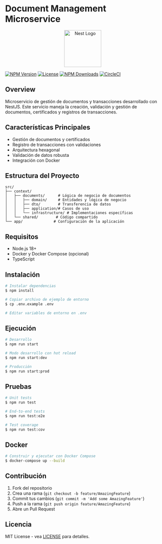 # Document Management Microservice

<p align="center">
  <a href="http://nestjs.com/" target="blank"><img src="https://nestjs.com/img/logo-small.svg" width="120" alt="Nest Logo" /></a>
</p>

[![NPM Version](https://img.shields.io/npm/v/@nestjs/core.svg)](https://www.npmjs.com/~nestjscore)
[![License](https://img.shields.io/npm/l/@nestjs/core.svg)](https://www.npmjs.com/~nestjscore)
[![NPM Downloads](https://img.shields.io/npm/dm/@nestjs/common.svg)](https://www.npmjs.com/~nestjscore)
[![CircleCI](https://img.shields.io/circleci/build/github/nestjs/nest/master)](https://circleci.com/gh/nestjs/nest)

## Overview

Microservicio de gestión de documentos y transacciones desarrollado con NestJS. Este servicio maneja la creación, validación y gestión de documentos, certificados y registros de transacciones.

## Características Principales

- Gestión de documentos y certificados
- Registro de transacciones con validaciones
- Arquitectura hexagonal
- Validación de datos robusta
- Integración con Docker

## Estructura del Proyecto

```
src/
├── context/
│   ├── documents/      # Lógica de negocio de documentos
│   │   ├── domain/     # Entidades y lógica de negocio
│   │   ├── dto/        # Transferencia de datos
│   │   ├── application/# Casos de uso
│   │   └── infrastructure/ # Implementaciones específicas
│   └── shared/        # Código compartido
└── app/              # Configuración de la aplicación
```

## Requisitos

- Node.js 18+
- Docker y Docker Compose (opcional)
- TypeScript

## Instalación

```bash
# Instalar dependencias
$ npm install

# Copiar archivo de ejemplo de entorno
$ cp .env.example .env

# Editar variables de entorno en .env
```

## Ejecución

```bash
# Desarrollo
$ npm run start

# Modo desarrollo con hot reload
$ npm run start:dev

# Producción
$ npm run start:prod
```

## Pruebas

```bash
# Unit tests
$ npm run test

# End-to-end tests
$ npm run test:e2e

# Test coverage
$ npm run test:cov
```

## Docker

```bash
# Construir y ejecutar con Docker Compose
$ docker-compose up --build
```

## Contribución

1. Fork del repositorio
2. Crea una rama (`git checkout -b feature/AmazingFeature`)
3. Commit tus cambios (`git commit -m 'Add some AmazingFeature'`)
4. Push a la rama (`git push origin feature/AmazingFeature`)
5. Abre un Pull Request

## Licencia

MIT License - vea [LICENSE](LICENSE) para detalles.
